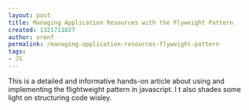 ```yaml
---
layout: post
title: Managing Application Resources with the Flyweight Pattern
created: 1321711027
author: orenf
permalink: /managing-application-resources-flyweight-pattern
tags:
- JS
---
```

<p>This is a detailed and informative hands-on article about using and implementing the flightweight pattern in javascript. I t also shades some light on structuring code wisley.</p>
